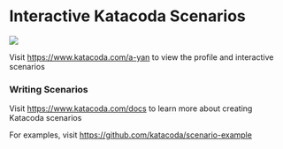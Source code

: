 # Interactive Katacoda Scenarios

[![](http://shields.katacoda.com/katacoda/a-yan/count.svg)](https://www.katacoda.com/a-yan "Get your profile on Katacoda.com")

Visit https://www.katacoda.com/a-yan to view the profile and interactive scenarios

### Writing Scenarios
Visit https://www.katacoda.com/docs to learn more about creating Katacoda scenarios

For examples, visit https://github.com/katacoda/scenario-example
